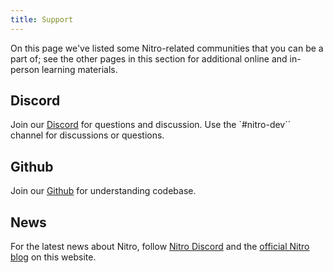 ```yaml
---
title: Support 
---
```


On this page we've listed some Nitro-related communities that you can be a part of; see the other pages in this section for additional online and in-person learning materials.

## Discord

Join our [Discord](https://discord.gg/FTk2MvZwJH) for questions and discussion. Use the `#nitro-dev`` channel for discussions or questions.

## Github

Join our [Github](https://github.com/janhq/nitro) for understanding codebase.

## News
For the latest news about Nitro, follow [Nitro Discord](https://discord.gg/FTk2MvZwJH) and the [official Nitro blog](https://nitro.jan.ai) on this website.
